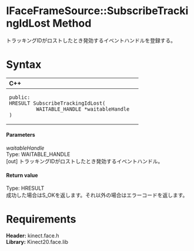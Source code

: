 IFaceFrameSource::SubscribeTrackingIdLost Method  
================================================  

トラッキングIDがロストしたとき発効するイベントハンドルを登録する。 <span id="syntaxSection"></span>

Syntax  
======  

<table>
<colgroup>
<col width="100%" />
</colgroup>
<thead>
<tr class="header">
<th align="left">C++</th>
</tr>
</thead>
<tbody>
<tr class="odd">
<td align="left"><pre><code>public:  
HRESULT SubscribeTrackingIdLost(  
         WAITABLE_HANDLE *waitableHandle  
)</code></pre></td>
</tr>
</tbody>
</table>

<span id="ID4EG"></span>
#### Parameters  

*waitableHandle*    
Type: WAITABLE\_HANDLE  
[out] トラッキングIDがロストしたとき発効するイベントハンドル。  

<span id="ID4EP"></span>
#### Return value  

Type: HRESULT  
成功した場合はS\_OKを返します。それ以外の場合はエラーコードを返します。  

<span id="requirements"></span>

Requirements  
============  

**Header:** kinect.face.h  
**Library:** Kinect20.face.lib  



<!--Please do not edit the data in the comment block below.-->
<!--
TOCTitle : SubscribeTrackingIdLost Method
RLTitle : IFaceFrameSource::SubscribeTrackingIdLost Method
KeywordK : SubscribeTrackingIdLost method
KeywordK : IFaceFrameSource::SubscribeTrackingIdLost method
KeywordF : IFaceFrameSource::SubscribeTrackingIdLost
KeywordF : SubscribeTrackingIdLost
KeywordF : Microsoft.Kinect.face.IFaceFrameSource.SubscribeTrackingIdLost(WAITABLE_HANDLE@)
KeywordA : M:Microsoft.Kinect.face.IFaceFrameSource.SubscribeTrackingIdLost(WAITABLE_HANDLE@)
AssetID : M:Microsoft.Kinect.face.IFaceFrameSource.SubscribeTrackingIdLost(WAITABLE_HANDLE@)
Locale : en-us
CommunityContent : 1
APIType : Managed
APILocation : 
APIName : Microsoft.Kinect.face.IFaceFrameSource::SubscribeTrackingIdLost
TargetOS : Windows
TopicType : kbSyntax
DevLang : C++
DocSet : K4Wv2
ProjType : K4Wv2Proj
Technology : Kinect for Windows
Product : Kinect for Windows SDK v2
productversion : 20
-->
